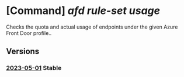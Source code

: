 # [Command] _afd rule-set usage_

Checks the quota and actual usage of endpoints under the given Azure Front Door profile..

## Versions

### [2023-05-01](/Resources/mgmt-plane/L3N1YnNjcmlwdGlvbnMve30vcmVzb3VyY2Vncm91cHMve30vcHJvdmlkZXJzL21pY3Jvc29mdC5jZG4vcHJvZmlsZXMve30vcnVsZXNldHMve30vdXNhZ2Vz/2023-05-01.xml) **Stable**

<!-- mgmt-plane /subscriptions/{}/resourcegroups/{}/providers/microsoft.cdn/profiles/{}/rulesets/{}/usages 2023-05-01 -->
